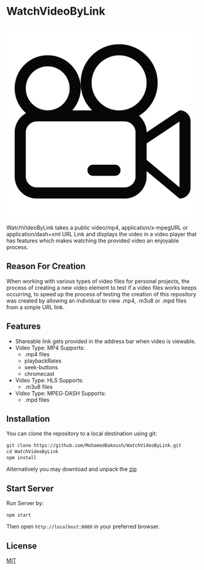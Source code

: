 # WatchVideoByLink

<p align="center">
  <img src="/client/images/favicon/favicon.png">
</p>

WatchVideoByLink takes a public video/mp4, application/x-mpegURL or application/dash+xml URL Link and displays the video in a video player that has features which makes watching the provided video an enjoyable process.


## Reason For Creation

When working with various types of video files for personal projects, the process of creating a new video element to test if a video files works keeps occurring, to speed up the process of testing the creation of this repository was created by allowing an individual to view .mp4, .m3u8 or .mpd files from a simple URL link.

## Features
- Shareable link gets provided in the address bar when video is viewable.
- Video Type: MP4 Supports:
  - .mp4 files
  - playbackRates
  - seek-buttons
  - chromecast
- Video Type: HLS Supports:
  - .m3u8 files
- Video Type: MPEG-DASH Supports:
  - .mpd files


## Installation
You can clone the repository to a local destination using git:
```
git clone https://github.com/MohamedBakoush/WatchVideoByLink.git
cd WatchVideoByLink
npm install
```

Alternatively you may download and unpack the [zip](https://github.com/MohamedBakoush/WatchVideoByLink/archive/master.zip)


## Start Server
Run Server by:

```
npm start
```

Then open `http://localhost:8080` in your preferred browser.

## License

  [MIT](LICENSE)
